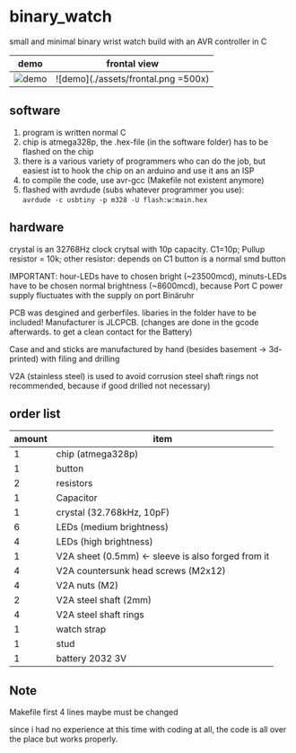 # binary_watch
small and minimal binary wrist watch build with an AVR controller in C  

| demo                       | frontal view                        |
|----------------------------|-------------------------------------|
| ![demo](./assets/demo.gif) | ![demo](./assets/frontal.png =500x) |

<!-- their is the project still in cloud -->
<!-- https://myhub.autodesk360.com/ -->

## software
1. program is written normal C 
2. chip is atmega328p, the .hex-file (in the software folder) has to be flashed on the chip
3. there is a various variety of programmers who can do the job, but easiest ist to hook the chip on an arduino and use it ans an ISP
4. to compile the code, use avr-gcc (Makefile not existent anymore)
5. flashed with avrdude (subs whatever programmer you use):\
`avrdude -c usbtiny -p m328 -U flash:w:main.hex`

## hardware
crystal is an 32768Hz clock crytsal with 10p capacity. C1=10p; Pullup resistor = 10k; other resistor: depends on C1
button is a normal smd button

IMPORTANT: hour-LEDs have to chosen bright (~23500mcd), minuts-LEDs have to be chosen normal brightness (~8600mcd), because Port C power supply fluctuates with the supply on port Binäruhr

PCB was desgined and gerberfiles. libaries in the folder have to be included! Manufacturer is JLCPCB. (changes are done in the gcode afterwards. to get a clean contact for the Battery)

Case and and sticks are manufactured by hand (besides basement -> 3d-printed) with filing and drilling

V2A (stainless steel) is used to avoid corrusion
steel shaft rings not recommended, because if good drilled not necessary)

## order list
|amount|item|
|-|-|
1 | chip (atmega328p)
1 | button
2 | resistors
1 | Capacitor
1 | crystal (32.768kHz, 10pF)
6 | LEDs (medium brightness)
4 | LEDs (high brightness)
1 | V2A sheet (0.5mm) 							<- sleeve is also forged from it 
4 | V2A countersunk head screws (M2x12)
4 | V2A nuts (M2)
2 | V2A steel shaft (2mm)
4 | V2A steel shaft rings 
1 | watch strap
1 | stud
1 | battery 2032 3V

## Note

Makefile first 4 lines maybe must be changed

since i had no experience at this time with coding at all, the code is all over the place but works properly.
